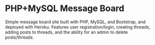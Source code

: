 # PHP+MySQL Message Board

Simple message board site built with PHP, MySQL, and Bootstrap, and deployed with Heroku.
Features user registration/login, creating threads, adding posts to threads, and the ability for an admin to delete posts/threads.
